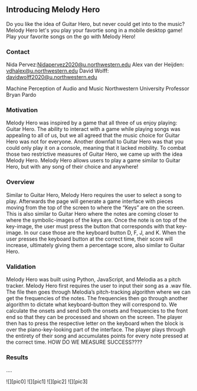 ## Introducing Melody Hero

Do you like the idea of Guitar Hero, but never could get into to the music? Melody Hero let's you play your favortie song in a mobile desktop game! Play your favorite songs on the go with Melody Hero!

### Contact
Nida Pervez:Nidapervez2020@u.northwestern.edu
Alex van der Heijden: vdhalex@u.northwestern.edu
David Wolff: davidwolff2020@u.northwestern.edu 

Machine Perception of Audio and Music Northwestern University Professor Bryan Pardo

### Motivation
  Melody Hero was inspired by a game that all three of us enjoy playing: Guitar Hero. The ability to interact with a game while playing songs was appealing to all of us, but we all agreed that the music choice for Guitar Hero was not for everyone. Another downfall to Guitar Hero was that you could only play it on a console, meaning that it lacked mobility. To combat those two restrictive measures of Guitar Hero, we came up with the idea Melody Hero. Melody Hero allows users to play a game similar to Guitar Hero, but with any song of their choice and anywhere! 

### Overview
  Similar to Guitar Hero, Melody Hero requires the user to select a song to play. Afterwards the page will generate a game interface with pieces moving from the top of the screen to where the “Keys” are on the screen. This is also similar to Guitar Hero where the notes are coming closer to where the symbolic-images of the keys are. Once the note is on top of the key-image, the user must press the button that corresponds with that key-image. In our case those are the keyboard button D, F, J, and K. When the user presses the keyboard button at the correct time, their score will increase, ultimately giving them a percentage score, also similar to Guitar Hero.
  
### Validation
  Melody Hero was built using Python, JavaScript, and Melodia as a pitch tracker. Melody Hero first requires the user to input their song as a .wav file. The file then goes through Melodia’s pitch-tracking algorithm where we can get the frequencies of the notes. The frequencies then go through another algorithm to dictate what keyboard-button they will correspond to. We calculate the onsets and send both the onsets and frequencies to the front end so that they can be processed and shown on the screen. The player then has to press the respective letter on the keyboard when the block is over the piano-key-looking part of the interface. The player plays through the entirety of their song and accumulates points for every note pressed at the correct time. HOW DO WE MEASURE SUCCESS????

### Results
....

![][pic0]
![][pic1]
![][pic2]
![][pic3]

